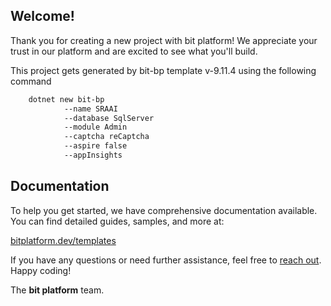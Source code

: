 ## Welcome!

Thank you for creating a new project with bit platform! We appreciate your trust in our platform and are excited to see what you'll build.

This project gets generated by bit-bp template v-9.11.4 using the following command
```bash
    dotnet new bit-bp
            --name SRAAI
            --database SqlServer
            --module Admin
            --captcha reCaptcha
            --aspire false
            --appInsights
```

## Documentation

To help you get started, we have comprehensive documentation available. You can find detailed guides, samples, and more at:

[bitplatform.dev/templates](https://bitplatform.dev/templates/overview)

If you have any questions or need further assistance, feel free to [reach out](https://github.com/bitfoundation/bitplatform/issues/new/choose). Happy coding!

The **bit platform** team.